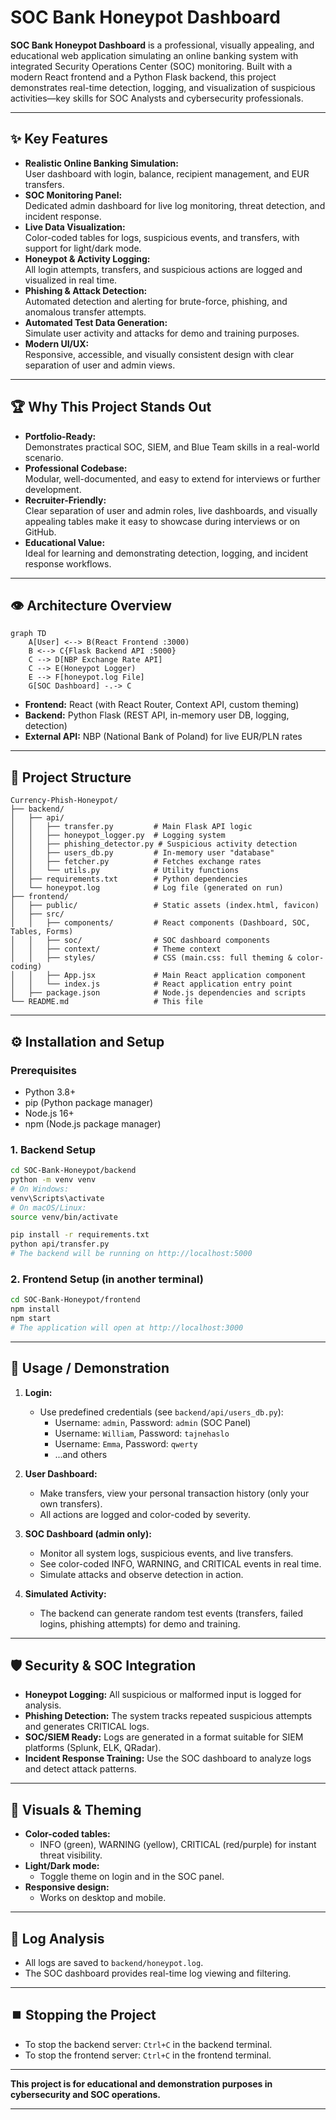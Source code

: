 # SOC Bank Honeypot Dashboard

**SOC Bank Honeypot Dashboard** is a professional, visually appealing, and educational web application simulating an online banking system with integrated Security Operations Center (SOC) monitoring. Built with a modern React frontend and a Python Flask backend, this project demonstrates real-time detection, logging, and visualization of suspicious activities—key skills for SOC Analysts and cybersecurity professionals.

---

## ✨ Key Features

- **Realistic Online Banking Simulation:**  
  User dashboard with login, balance, recipient management, and EUR transfers.
- **SOC Monitoring Panel:**  
  Dedicated admin dashboard for live log monitoring, threat detection, and incident response.
- **Live Data Visualization:**  
  Color-coded tables for logs, suspicious events, and transfers, with support for light/dark mode.
- **Honeypot & Activity Logging:**  
  All login attempts, transfers, and suspicious actions are logged and visualized in real time.
- **Phishing & Attack Detection:**  
  Automated detection and alerting for brute-force, phishing, and anomalous transfer attempts.
- **Automated Test Data Generation:**  
  Simulate user activity and attacks for demo and training purposes.
- **Modern UI/UX:**  
  Responsive, accessible, and visually consistent design with clear separation of user and admin views.

---

## 🏆 Why This Project Stands Out

- **Portfolio-Ready:**  
  Demonstrates practical SOC, SIEM, and Blue Team skills in a real-world scenario.
- **Professional Codebase:**  
  Modular, well-documented, and easy to extend for interviews or further development.
- **Recruiter-Friendly:**  
  Clear separation of user and admin roles, live dashboards, and visually appealing tables make it easy to showcase during interviews or on GitHub.
- **Educational Value:**  
  Ideal for learning and demonstrating detection, logging, and incident response workflows.

---

## 👁️ Architecture Overview

```mermaid
graph TD
    A[User] <--> B(React Frontend :3000)
    B <--> C{Flask Backend API :5000}
    C --> D[NBP Exchange Rate API]
    C --> E(Honeypot Logger)
    E --> F[honeypot.log File]
    G[SOC Dashboard] -.-> C
```

- **Frontend:** React (with React Router, Context API, custom theming)
- **Backend:** Python Flask (REST API, in-memory user DB, logging, detection)
- **External API:** NBP (National Bank of Poland) for live EUR/PLN rates

---

## 📁 Project Structure

```
Currency-Phish-Honeypot/
├── backend/
│   ├── api/
│   │   ├── transfer.py         # Main Flask API logic
│   │   ├── honeypot_logger.py  # Logging system
│   │   ├── phishing_detector.py # Suspicious activity detection
│   │   ├── users_db.py         # In-memory user "database"
│   │   ├── fetcher.py          # Fetches exchange rates
│   │   └── utils.py            # Utility functions
│   ├── requirements.txt        # Python dependencies
│   └── honeypot.log            # Log file (generated on run)
├── frontend/
│   ├── public/                 # Static assets (index.html, favicon)
│   ├── src/
│   │   ├── components/         # React components (Dashboard, SOC, Tables, Forms)
│   │   ├── soc/                # SOC dashboard components
│   │   ├── context/            # Theme context
│   │   ├── styles/             # CSS (main.css: full theming & color-coding)
│   │   ├── App.jsx             # Main React application component
│   │   └── index.js            # React application entry point
│   ├── package.json            # Node.js dependencies and scripts
└── README.md                   # This file
```

---

## ⚙️ Installation and Setup

### Prerequisites

- Python 3.8+
- pip (Python package manager)
- Node.js 16+
- npm (Node.js package manager)

### 1. Backend Setup

```bash
cd SOC-Bank-Honeypot/backend
python -m venv venv
# On Windows:
venv\Scripts\activate
# On macOS/Linux:
source venv/bin/activate

pip install -r requirements.txt
python api/transfer.py
# The backend will be running on http://localhost:5000
```

### 2. Frontend Setup (in another terminal)

```bash
cd SOC-Bank-Honeypot/frontend
npm install
npm start
# The application will open at http://localhost:3000
```

---

## 🚀 Usage / Demonstration

1. **Login:**
   - Use predefined credentials (see `backend/api/users_db.py`):
     - Username: `admin`, Password: `admin` (SOC Panel)
     - Username: `William`, Password: `tajnehaslo`
     - Username: `Emma`, Password: `qwerty`
     - ...and others

2. **User Dashboard:**
   - Make transfers, view your personal transaction history (only your own transfers).
   - All actions are logged and color-coded by severity.

3. **SOC Dashboard (admin only):**
   - Monitor all system logs, suspicious events, and live transfers.
   - See color-coded INFO, WARNING, and CRITICAL events in real time.
   - Simulate attacks and observe detection in action.

4. **Simulated Activity:**
   - The backend can generate random test events (transfers, failed logins, phishing attempts) for demo and training.

---

## 🛡️ Security & SOC Integration

- **Honeypot Logging:** All suspicious or malformed input is logged for analysis.
- **Phishing Detection:** The system tracks repeated suspicious attempts and generates CRITICAL logs.
- **SOC/SIEM Ready:** Logs are generated in a format suitable for SIEM platforms (Splunk, ELK, QRadar).
- **Incident Response Training:** Use the SOC dashboard to analyze logs and detect attack patterns.

---

## 🎨 Visuals & Theming

- **Color-coded tables:**  
  - INFO (green), WARNING (yellow), CRITICAL (red/purple) for instant threat visibility.
- **Light/Dark mode:**  
  - Toggle theme on login and in the SOC panel.
- **Responsive design:**  
  - Works on desktop and mobile.

---

## 📝 Log Analysis

- All logs are saved to `backend/honeypot.log`.
- The SOC dashboard provides real-time log viewing and filtering.

---

## ⏹️ Stopping the Project

- To stop the backend server: `Ctrl+C` in the backend terminal.
- To stop the frontend server: `Ctrl+C` in the frontend terminal.

---

**This project is for educational and demonstration purposes in cybersecurity and SOC operations.**

---
